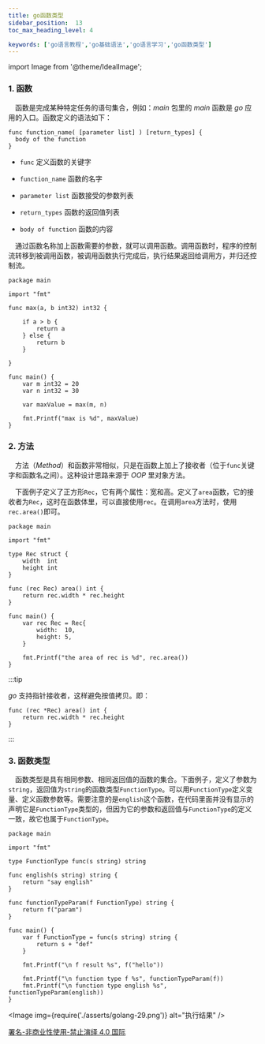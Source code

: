 ```yaml
---
title: go函数类型
sidebar_position:  13
toc_max_heading_level: 4

keywords: ['go语言教程','go基础语法','go语言学习','go函数类型']
---
```


import Image from '@theme/IdealImage';

### 1. 函数

 函数是完成某种特定任务的语句集合，例如：_main_ 包里的 _main_ 函数是 _go_ 应用的入口。函数定义的语法如下：

    func function_name( [parameter list] ) [return_types] {
      body of the function
    }

-   `func` 定义函数的关键字

-   `function_name` 函数的名字

-   `parameter list` 函数接受的参数列表

-   `return_types` 函数的返回值列表

-   `body of function` 函数的内容

 通过函数名称加上函数需要的参数，就可以调用函数。调用函数时，程序的控制流转移到被调用函数，被调用函数执行完成后，执行结果返回给调用方，并归还控制流。

    package main

    import "fmt"

    func max(a, b int32) int32 {

    	if a > b {
    		return a
    	} else {
    		return b
    	}

    }

    func main() {
    	var m int32 = 20
    	var n int32 = 30

    	var maxValue = max(m, n)

    	fmt.Printf("max is %d", maxValue)
    }

### 2. 方法

 方法（_Method_）和函数非常相似，只是在函数上加上了接收者（位于`func`关键字和函数名之间）。这种设计思路来源于 _OOP_ 里对象方法。

 下面例子定义了正方形`Rec`，它有两个属性：宽和高。定义了`area`函数，它的接收者为`Rec`，这时在函数体里，可以直接使用`rec`。在调用`area`方法时，使用`rec.area()`即可。

    package main

    import "fmt"

    type Rec struct {
    	width  int
    	height int
    }

    func (rec Rec) area() int {
    	return rec.width * rec.height
    }

    func main() {
    	var rec Rec = Rec{
    		width:  10,
    		height: 5,
    	}

    	fmt.Printf("the area of rec is %d", rec.area())
    }

:::tip

_go_ 支持指针接收者，这样避免按值拷贝。即：

    func (rec *Rec) area() int {
    	return rec.width * rec.height
    }

:::

### 3. 函数类型

 函数类型是具有相同参数、相同返回值的函数的集合。下面例子，定义了参数为`string`，返回值为`string`的函数类型`FunctionType`。可以用`FunctionType`定义变量、定义函数参数等。需要注意的是`english`这个函数，在代码里面并没有显示的声明它是`FunctionType`类型的，但因为它的参数和返回值与`FunctionType`的定义一致，故它也属于`FunctionType`。

    package main

    import "fmt"

    type FunctionType func(s string) string

    func english(s string) string {
    	return "say english"
    }

    func functionTypeParam(f FunctionType) string {
    	return f("param")
    }

    func main() {
    	var f FunctionType = func(s string) string {
    		return s + "def"
    	}

    	fmt.Printf("\n f result %s", f("hello"))

    	fmt.Printf("\n function type f %s", functionTypeParam(f))
    	fmt.Printf("\n function type english %s", functionTypeParam(english))
    }

<Image img={require('./asserts/golang-29.png')} alt="执行结果" />

[署名-非商业性使用-禁止演绎 4.0 国际](https://creativecommons.org/licenses/by-nc-nd/4.0/deed.zh)
